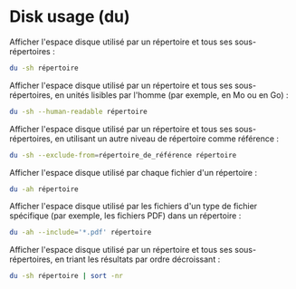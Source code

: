 # Disk usage (du)

Afficher l'espace disque utilisé par un répertoire et tous ses sous-répertoires :

```bash
du -sh répertoire
```

Afficher l'espace disque utilisé par un répertoire et tous ses sous-répertoires, en unités lisibles par l'homme (par exemple, en Mo ou en Go) :

```bash
du -sh --human-readable répertoire
```

Afficher l'espace disque utilisé par un répertoire et tous ses sous-répertoires, en utilisant un autre niveau de répertoire comme référence :

```bash
du -sh --exclude-from=répertoire_de_référence répertoire
```

Afficher l'espace disque utilisé par chaque fichier d'un répertoire :

```bash
du -ah répertoire
```

Afficher l'espace disque utilisé par les fichiers d'un type de fichier spécifique (par exemple, les fichiers PDF) dans un répertoire :

```bash
du -ah --include='*.pdf' répertoire
```

Afficher l'espace disque utilisé par un répertoire et tous ses sous-répertoires, en triant les résultats par ordre décroissant :

```bash
du -sh répertoire | sort -nr
```
